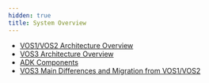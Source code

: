 ```yaml
---
hidden: true
title: System Overview
---
```


- <a href="pg_all_architecture.md">VOS1/VOS2 Architecture Overview</a>
- <a href="pg_vos3_architecture.md">VOS3 Architecture Overview</a>
- <a href="pg_all_components.md">ADK Components</a>
- <a href="pg_vos3_differences.md">VOS3 Main Differences and Migration from VOS1/VOS2</a>
